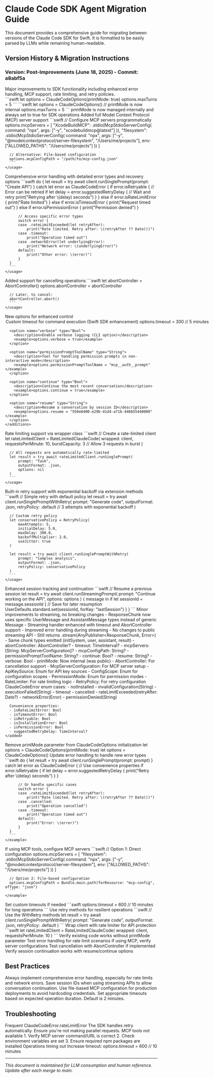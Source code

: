 # Claude Code SDK Agent Migration Guide

This document provides a comprehensive guide for migrating between versions of the Claude Code SDK for Swift. It is formatted to be easily parsed by LLMs while remaining human-readable.

## Version History & Migration Instructions

### Version: Post-Improvements (June 18, 2025) - Commit: a8abf5a

<migration-guide version="post-improvements" date="2025-06-18" commit="a8abf5a">

<summary>
Major improvements to SDK functionality including enhanced error handling, MCP support, rate limiting, and retry policies.
</summary>

<breaking-changes>
  <change category="options-structure">
    <before>
      ```swift
      let options = ClaudeCodeOptions(printMode: true)
      options.maxTurns = 5
      ```
    </before>
    <after>
      ```swift
      let options = ClaudeCodeOptions()  // printMode is now internal
      options.maxTurns = 5
      ```
    </after>
    <reason>printMode is now managed internally and always set to true for SDK operations</reason>
  </change>
</breaking-changes>

<new-features>
  <feature name="MCP-Server-Support">
    <description>Added full Model Context Protocol (MCP) server support</description>
    <usage>
      ```swift
      // Configure MCP servers programmatically
      options.mcpServers = [
          "XcodeBuildMCP": .stdio(McpStdioServerConfig(
              command: "npx",
              args: ["-y", "xcodebuildmcp@latest"]
          )),
          "filesystem": .stdio(McpStdioServerConfig(
              command: "npx",
              args: ["-y", "@modelcontextprotocol/server-filesystem", "/Users/me/projects"],
              env: ["ALLOWED_PATHS": "/Users/me/projects"]
          ))
      ]
      
      // Alternative: File-based configuration
      options.mcpConfigPath = "/path/to/mcp-config.json"
      ```
    </usage>
  </feature>

  <feature name="Enhanced-Error-Handling">
    <description>Comprehensive error handling with detailed error types and recovery options</description>
    <usage>
      ```swift
      do {
          let result = try await client.runSinglePrompt(prompt: "Create API")
      } catch let error as ClaudeCodeError {
          if error.isRetryable {
              // Error can be retried
              if let delay = error.suggestedRetryDelay {
                  // Wait and retry
                  print("Retrying after \(delay) seconds")
              }
          } else if error.isRateLimitError {
              print("Rate limited")
          } else if error.isTimeoutError {
              print("Request timed out")
          } else if error.isPermissionError {
              print("Permission denied")
          }
          
          // Access specific error types
          switch error {
          case .rateLimitExceeded(let retryAfter):
              print("Rate limited. Retry after: \(retryAfter ?? Date())")
          case .timeout:
              print("Operation timed out")
          case .networkError(let underlyingError):
              print("Network error: \(underlyingError)")
          default:
              print("Other error: \(error)")
          }
      }
      ```
    </usage>
  </feature>

  <feature name="Abort-Controller">
    <description>Added support for cancelling operations</description>
    <usage>
      ```swift
      let abortController = AbortController()
      options.abortController = abortController
      
      // Later, to cancel:
      abortController.abort()
      ```
    </usage>
  </feature>

  <feature name="Additional-CLI-Options">
    <description>New options for enhanced control</description>
    <additions>
      <option name="timeout" type="TimeInterval">
        <description>Custom timeout for command execution (Swift SDK enhancement)</description>
        <example>options.timeout = 300 // 5 minutes</example>
      </option>
      
      <option name="verbose" type="Bool">
        <description>Enable verbose logging (CLI option)</description>
        <example>options.verbose = true</example>
      </option>
      
      <option name="permissionPromptToolName" type="String">
        <description>Tool for handling permission prompts in non-interactive mode</description>
        <example>options.permissionPromptToolName = "mcp__auth__prompt"</example>
      </option>
      
      <option name="continue" type="Bool">
        <description>Continue the most recent conversation</description>
        <example>options.continue = true</example>
      </option>
      
      <option name="resume" type="String">
        <description>Resume a conversation by session ID</description>
        <example>options.resume = "550e8400-e29b-41d4-a716-446655440000"</example>
      </option>
    </additions>
  </feature>

  <feature name="Rate-Limiting">
    <description>Rate limiting support via wrapper class</description>
    <usage>
      ```swift
      // Create a rate-limited client
      let rateLimitedClient = RateLimitedClaudeCode(
          wrapped: client,
          requestsPerMinute: 10,
          burstCapacity: 3 // Allow 3 requests in burst
      )
      
      // All requests are automatically rate-limited
      let result = try await rateLimitedClient.runSinglePrompt(
          prompt: "Task",
          outputFormat: .json,
          options: nil
      )
      ```
    </usage>
  </feature>
  
  <feature name="Retry-Logic">
    <description>Built-in retry support with exponential backoff via extension methods</description>
    <usage>
      ```swift
      // Simple retry with default policy
      let result = try await client.runSinglePromptWithRetry(
          prompt: "Generate code",
          outputFormat: .json,
          retryPolicy: .default // 3 attempts with exponential backoff
      )
      
      // Custom retry policy
      let conservativePolicy = RetryPolicy(
          maxAttempts: 5,
          initialDelay: 5.0,
          maxDelay: 300.0,
          backoffMultiplier: 2.0,
          useJitter: true
      )
      
      let result = try await client.runSinglePromptWithRetry(
          prompt: "Complex analysis",
          outputFormat: .json,
          retryPolicy: conservativePolicy
      )
      ```
    </usage>
  </feature>

  <feature name="Session-Management">
    <description>Enhanced session tracking and continuation</description>
    <usage>
      ```swift
      // Resume a previous session
      let result = try await client.runStreamingPrompt(
          prompt: "Continue working on the API",
          options: options
      ) { message in
          if let sessionId = message.sessionId {
              // Save for later resumption
              UserDefaults.standard.set(sessionId, forKey: "lastSession")
          }
      }
      ```
    </usage>
  </feature>
</new-features>

<api-changes>
  <change name="Streaming-Output">
    <description>Minor improvements to streaming, no breaking changes</description>
    <internal-changes>
      - ResponseChunk now uses specific UserMessage and AssistantMessage types instead of generic Message
      - Streaming handler enhanced with timeout and AbortController support
      - Improved error handling during streaming
    </internal-changes>
    <public-api>
      - No changes to public streaming API
      - Still returns .stream(AnyPublisher&lt;ResponseChunk, Error&gt;)
      - Same chunk types emitted (initSystem, user, assistant, result)
    </public-api>
  </change>

  <change name="ClaudeCodeOptions-Properties">
    <added>
      - abortController: AbortController?
      - timeout: TimeInterval?
      - mcpServers: [String: McpServerConfiguration]?
      - mcpConfigPath: String?
      - permissionPromptToolName: String?
      - continue: Bool?
      - resume: String?
      - verbose: Bool
    </added>
    <modified>
      - printMode: Now internal (was public)
    </modified>
  </change>

  <change name="New-Types">
    <added>
      - AbortController: For cancellation support
      - McpServerConfiguration: For MCP server setup
      - ApiKeySource: Enum for API key sources
      - ConfigScope: Enum for configuration scopes
      - PermissionMode: Enum for permission modes
      - RateLimiter: For rate limiting logic
      - RetryPolicy: For retry configuration
    </added>
  </change>

  <change name="Error-Handling">
    <added>
      ClaudeCodeError enum cases:
      - notInstalled
      - invalidConfiguration(String)
      - executionFailed(String)
      - timeout
      - cancelled
      - rateLimitExceeded(retryAfter: Date?)
      - networkError(Error)
      - permissionDenied(String)
      
      Convenience properties:
      - isRateLimitError: Bool
      - isTimeoutError: Bool
      - isRetryable: Bool
      - isInstallationError: Bool
      - isPermissionError: Bool
      - suggestedRetryDelay: TimeInterval?
    </added>
  </change>
</api-changes>

<migration-steps>
  <step number="1">
    <title>Update Option Initialization</title>
    <description>Remove printMode parameter from ClaudeCodeOptions initialization</description>
    <code-change>
      <from>let options = ClaudeCodeOptions(printMode: true)</from>
      <to>let options = ClaudeCodeOptions()</to>
    </code-change>
  </step>

  <step number="2">
    <title>Add Error Handling</title>
    <description>Update error handling to handle new error types</description>
    <example>
      ```swift
      do {
          let result = try await client.runSinglePrompt(prompt: prompt)
      } catch let error as ClaudeCodeError {
          // Use convenience properties
          if error.isRetryable {
              if let delay = error.suggestedRetryDelay {
                  print("Retry after \(delay) seconds")
              }
          }
          
          // Or handle specific cases
          switch error {
          case .rateLimitExceeded(let retryAfter):
              print("Rate limited. Retry after: \(retryAfter ?? Date())")
          case .cancelled:
              print("Operation cancelled")
          case .timeout:
              print("Operation timed out")
          default:
              print("Error: \(error)")
          }
      }
      ```
    </example>
  </step>

  <step number="3">
    <title>Optional: Add MCP Support</title>
    <description>If using MCP tools, configure MCP servers</description>
    <example>
      ```swift
      // Option 1: Direct configuration
      options.mcpServers = [
          "filesystem": .stdio(McpStdioServerConfig(
              command: "npx",
              args: ["-y", "@modelcontextprotocol/server-filesystem"],
              env: ["ALLOWED_PATHS": "/Users/me/projects"]
          ))
      ]
      
      // Option 2: File-based configuration
      options.mcpConfigPath = Bundle.main.path(forResource: "mcp-config", ofType: "json")
      ```
    </example>
  </step>

  <step number="4">
    <title>Optional: Configure Timeouts</title>
    <description>Set custom timeouts if needed</description>
    <example>
      ```swift
      options.timeout = 600 // 10 minutes for long operations
      ```
    </example>
  </step>
  
  <step number="5">
    <title>Optional: Add Retry Support</title>
    <description>Use retry methods for resilient operations</description>
    <example>
      ```swift
      // Use the WithRetry methods
      let result = try await client.runSinglePromptWithRetry(
          prompt: "Generate code",
          outputFormat: .json,
          retryPolicy: .default
      )
      ```
    </example>
  </step>
  
  <step number="6">
    <title>Optional: Add Rate Limiting</title>
    <description>Wrap client with rate limiter for API protection</description>
    <example>
      ```swift
      let rateLimitedClient = RateLimitedClaudeCode(
          wrapped: client,
          requestsPerMinute: 10
      )
      ```
    </example>
  </step>
</migration-steps>

<testing-checklist>
  <item>Verify existing code works without printMode parameter</item>
  <item>Test error handling for rate limit scenarios</item>
  <item>If using MCP, verify server configurations</item>
  <item>Test cancellation with AbortController if implemented</item>
  <item>Verify session continuation works with resume/continue options</item>
</testing-checklist>

</migration-guide>

## Best Practices

<best-practices>
  <practice name="Error-Handling">
    Always implement comprehensive error handling, especially for rate limits and network errors.
  </practice>
  
  <practice name="Session-Management">
    Save session IDs when using streaming APIs to allow conversation continuation.
  </practice>
  
  <practice name="MCP-Configuration">
    Use file-based MCP configuration for production deployments to avoid hardcoding credentials.
  </practice>
  
  <practice name="Timeouts">
    Set appropriate timeouts based on expected operation duration. Default is 2 minutes.
  </practice>
</best-practices>

## Troubleshooting

<troubleshooting>
  <issue name="Rate-Limit-Errors">
    <symptom>Frequent ClaudeCodeError.rateLimitError</symptom>
    <solution>The SDK handles retry automatically. Ensure you're not making parallel requests.</solution>
  </issue>
  
  <issue name="MCP-Connection-Failed">
    <symptom>MCP tools not available</symptom>
    <solution>
      1. Verify MCP server command/URL is correct
      2. Check environment variables are set
      3. Ensure required npm packages are installed
    </solution>
  </issue>
  
  <issue name="Timeout-Errors">
    <symptom>Operations timing out</symptom>
    <solution>Increase timeout: options.timeout = 600 // 10 minutes</solution>
  </issue>
</troubleshooting>

---

*This document is maintained for LLM consumption and human reference. Update after each merge to main.*